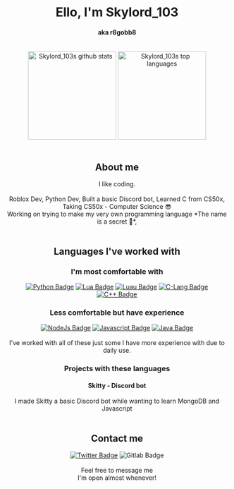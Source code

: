<h1 align="center">Ello, I'm Skylord_103</h1>
<h4 align="center">aka r8gobb8</h4>
<br>
<section align="center">
    <img alt="Skylord_103s github stats" height="200" src="https://github-readme-stats-r8gobb8.vercel.app/api?username=skylord-103&include_all_commits=true&show_icons=true&theme=codeSTACKr&card_width=400&custom_title=My%20Wonderful%20Stats" />
    <img alt="Skylord_103s top languages" height="200" src="https://github-readme-stats-r8gobb8.vercel.app/api/top-langs/?username=skylord-103&theme=codeSTACKr&langs_count=8&layout=compact&card_width=350&hide=c%23" />
</section>
<br>
<h2 align="center">About me</h2>
<section align="center">
I like coding.

<br>
<br>
Roblox Dev,
Python Dev,
Built a basic Discord bot,
Learned C from CS50x,
Taking CS50x - Computer Science 😎<br>
Working on trying to make my very own programming language *The name is a secret 🤫*,
</section>
<br>
<h2 align="center">Languages I've worked with</h2>
<section align="center">
    <h3 align="center">I'm most comfortable with</h3>
    <a href="https://python.org/"><img alt="Python Badge" src="https://img.shields.io/badge/python-3670A0?style=for-the-badge&logo=python&logoColor=ffdd54"/></a>
    <a href="https://lua.org/"><img alt="Lua Badge" src="https://img.shields.io/badge/lua-2C2D72?style=for-the-badge&logo=lua&logoColor=ffffff"/></a>
    <a href="https://luau-lang.org/"><img alt="Luau Badge" src="https://img.shields.io/badge/luau-2C2D72?style=for-the-badge&logo=lua&logoColor=ffffff"/></a>
    <a href="https://github.com/SkyLord-103"><img alt="C-Lang Badge" src="https://img.shields.io/badge/c-%2300599C.svg?style=for-the-badge&logo=c&logoColor=white"/></a>
    <a href="https://github.com/SkyLord-103"><img alt="C++ Badge" src="https://img.shields.io/badge/c%2B%2B-%2300599C.svg?style=for-the-badge&logo=c%2B%2B&logoColor=white"/></a>
    <br>
    <h3 align="center">Less comfortable but have experience</h3>
    <a href="https://nodejs.org/"><img alt="NodeJs Badge" src="https://img.shields.io/badge/node.js-6DA55F?style=for-the-badge&logo=node.js&logoColor=white"/></a>
    <a href="https://nodejs.org/"><img alt="Javascript Badge" src="https://img.shields.io/badge/javascript-323330?style=for-the-badge&logo=javascript&logoColor=F7DF1E"/></a>
    <a href="https://oracle.com/"><img alt="Java Badge" src="https://img.shields.io/badge/java-%23ED8B00?style=for-the-badge&logo=openjdk&logoColor=white"/></a>
    <br><br>
    I've worked with all of these just some I have more experience with due to daily use.
    <br>
    <h3>Projects with these languages</h3>
    <h4>Skitty - Discord bot</h4>
    I made Skitty a basic Discord bot while wanting to learn MongoDB and Javascript
    
</section>
<br>
<h2 align="center">Contact me</h2>
<section align="center">
    <a href="https://twitter.com/r8gobb8/"><img alt="Twitter Badge" src="https://img.shields.io/badge/%40r8gobb8-blue?style=for-the-badge&logo=twitter&logoColor=%23ffffff&link=https%3A%2F%2Ftwitter.com%2Fr8gobb8"></a>
    <img alt="Gitlab Badge" src="https://img.shields.io/badge/%40r8gobb8-orange?style=for-the-badge&logo=gitlab&logoColor=%23ffffff&color=%23f4622e&link=https%3A%2F%2Fgitlab.com%2Fr8gobb8">
    <br><br>
    Feel free to message me<br>I'm open almost whenever!
</section>
